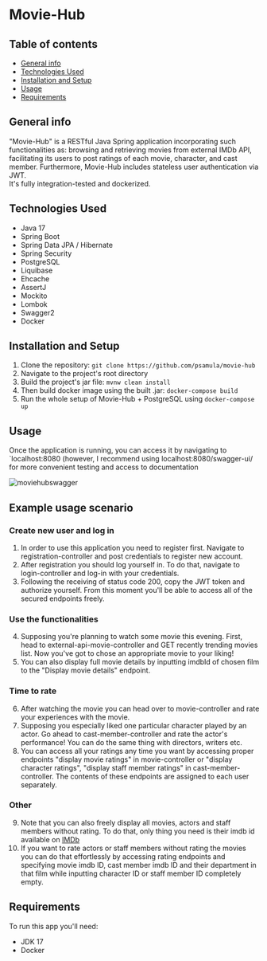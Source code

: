 # Movie-Hub
## Table of contents
  * [General info](#general-info)
  * [Technologies Used](#technologies-used)
  * [Installation and Setup](#installation-and-setup)
  * [Usage](#usage)
  * [Requirements](#requirements)

## General info
"Movie-Hub" is a RESTful Java Spring application incorporating such
functionalities as: browsing and retrieving movies from external IMDb API,
facilitating its users to post ratings of each movie, character, and cast
member. Furthermore, Movie-Hub includes stateless user authentication via
JWT.  
It's fully integration-tested and dockerized.

## Technologies Used
- Java 17
- Spring Boot
- Spring Data JPA / Hibernate
- Spring Security
- PostgreSQL
- Liquibase
- Ehcache
- AssertJ
- Mockito
- Lombok
- Swagger2
- Docker

## Installation and Setup
1. Clone the repository: ```git clone https://github.com/psamula/movie-hub```
2. Navigate to the project's root directory
3. Build the project's jar file: ```mvnw clean install```
4. Then build docker image using the built .jar: ```docker-compose build```
5. Run the whole setup of Movie-Hub + PostgreSQL using ```docker-compose up```

## Usage
Once the application is running, you can access it by navigating to `localhost:8080 (however, I recommend using localhost:8080/swagger-ui/ for more convenient testing and access to documentation  

![moviehubswagger](https://user-images.githubusercontent.com/92303720/213501490-3ae1e9e6-be11-4e9c-9c23-3d56155fe7c5.png)

## Example usage scenario
### Create new user and log in
1. In order to use this application you need to register first. Navigate to registration-controller and post credentials to register new account.
2. After registration you should log yourself in. To do that, navigate to login-controller and log-in with your credentials.
3. Following the receiving of status code 200, copy the JWT token and authorize yourself. From this moment you'll be able to access all of the secured endpoints freely.
### Use the functionalities
4. Supposing you're planning to watch some movie this evening. First, head to external-api-movie-controller and GET recently trending movies list. Now you've got to chose an appropriate movie to your liking!
5. You can also display full movie details by inputting imdbId of chosen film to the "Display movie details" endpoint.
### Time to rate 
6. After watching the movie you can head over to movie-controller and rate your experiences with the movie. 
7. Supposing you especially liked one particular character played by an actor. Go ahead to cast-member-controller and rate the actor's performance! You can do the same thing with directors, writers etc.
8. You can access all your ratings any time you want by accessing proper endpoints "display movie ratings" in movie-controller or "display character ratings", "display staff member ratings" in cast-member-controller. The contents of these endpoints are assigned to each user separately.
### Other
9. Note that you can also freely display all movies, actors and staff members without rating. To do that, only thing you need is their imdb id available on [IMDb](http://imdb.com) 
10. If you want to rate actors or staff members without rating the movies you can do that effortlessly by accessing rating endpoints and specifying movie imdb ID, cast member imdb ID and their department in that film while inputting character ID or staff member ID completely empty.

## Requirements
To run this app you'll need:
- JDK 17
- Docker
